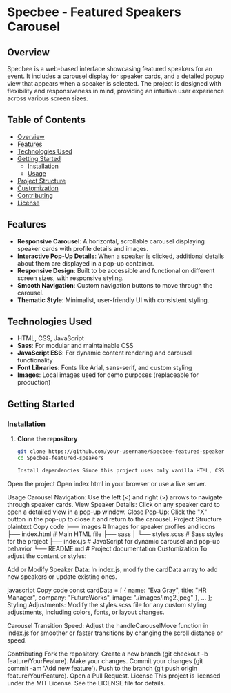# Specbee - Featured Speakers Carousel

## Overview

Specbee is a web-based interface showcasing featured speakers for an event. It includes a carousel display for speaker cards, and a detailed popup view that appears when a speaker is selected. The project is designed with flexibility and responsiveness in mind, providing an intuitive user experience across various screen sizes.

## Table of Contents
- [Overview](#overview)
- [Features](#features)
- [Technologies Used](#technologies-used)
- [Getting Started](#getting-started)
  - [Installation](#installation)
  - [Usage](#usage)
- [Project Structure](#project-structure)
- [Customization](#customization)
- [Contributing](#contributing)
- [License](#license)

## Features

- **Responsive Carousel**: A horizontal, scrollable carousel displaying speaker cards with profile details and images.
- **Interactive Pop-Up Details**: When a speaker is clicked, additional details about them are displayed in a pop-up container.
- **Responsive Design**: Built to be accessible and functional on different screen sizes, with responsive styling.
- **Smooth Navigation**: Custom navigation buttons to move through the carousel.
- **Thematic Style**: Minimalist, user-friendly UI with consistent styling.

## Technologies Used

- HTML, CSS, JavaScript
- **Sass**: For modular and maintainable CSS
- **JavaScript ES6**: For dynamic content rendering and carousel functionality
- **Font Libraries**: Fonts like Arial, sans-serif, and custom styling
- **Images**: Local images used for demo purposes (replaceable for production)

## Getting Started

### Installation

1. **Clone the repository**
   ```bash
   git clone https://github.com/your-username/Specbee-featured-speakers.git
   cd Specbee-featured-speakers

   Install dependencies Since this project uses only vanilla HTML, CSS, and JavaScript, no additional dependencies are needed. However, you may need a live server for local development.

Open the project Open index.html in your browser or use a live server.

Usage
Carousel Navigation: Use the left (<) and right (>) arrows to navigate through speaker cards.
View Speaker Details: Click on any speaker card to open a detailed view in a pop-up window.
Close Pop-Up: Click the "X" button in the pop-up to close it and return to the carousel.
Project Structure
plaintext
Copy code
├── images                   # Images for speaker profiles and icons
├── index.html               # Main HTML file
├── sass
│   └── styles.scss          # Sass styles for the project
├── index.js                 # JavaScript for dynamic carousel and pop-up behavior
└── README.md                # Project documentation
Customization
To adjust the content or styles:

Add or Modify Speaker Data: In index.js, modify the cardData array to add new speakers or update existing ones.

javascript
Copy code
const cardData = [
  { name: "Eva Gray", title: "HR Manager", company: "FutureWorks", image: "./images/img2.jpeg" },
  ...
];
Styling Adjustments: Modify the styles.scss file for any custom styling adjustments, including colors, fonts, or layout changes.

Carousel Transition Speed: Adjust the handleCarouselMove function in index.js for smoother or faster transitions by changing the scroll distance or speed.

Contributing
Fork the repository.
Create a new branch (git checkout -b feature/YourFeature).
Make your changes.
Commit your changes (git commit -am 'Add new feature').
Push to the branch (git push origin feature/YourFeature).
Open a Pull Request.
License
This project is licensed under the MIT License. See the LICENSE file for details.
